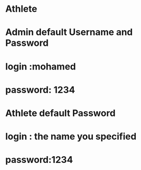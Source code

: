 # Athlete

# Admin default Username and  Password
# login :mohamed
# password: 1234
# Athlete default Password
# login : the name you specified
# password:1234
